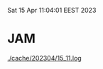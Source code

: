 Sat 15 Apr 11:04:01 EEST 2023
# JAM
<a href='./cache/202304/15_11.log'>./cache/202304/15_11.log</a>
